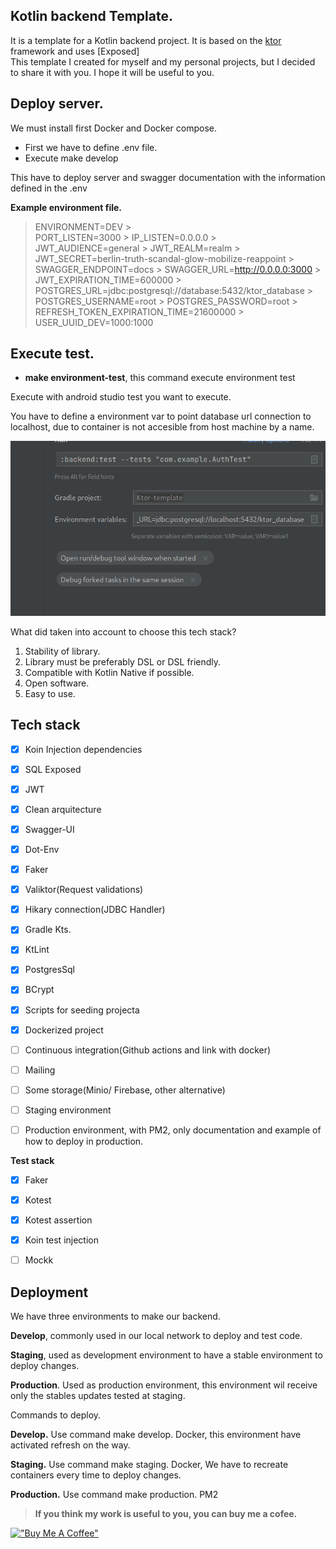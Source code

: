 
## **Kotlin backend Template.**

It is a template for a Kotlin backend project. It is based on the [ktor](https://ktor.io/) framework and uses [Exposed]  
This template I created for myself and my personal projects, but I decided to share it with you. I hope it will be useful to you.


## **Deploy server.**

We must install first Docker and Docker compose.

- First we have to define .env file.
- Execute make develop

This have to deploy server and swagger documentation with the information defined in the .env

**Example environment file.**

> ENVIRONMENT=DEV >         
> PORT_LISTEN=3000 > IP_LISTEN=0.0.0.0 >         
> JWT_AUDIENCE=general > JWT_REALM=realm > JWT_SECRET=berlin-truth-scandal-glow-mobilize-reappoint > SWAGGER_ENDPOINT=docs > SWAGGER_URL=http://0.0.0.0:3000 >         
> JWT_EXPIRATION_TIME=600000 > POSTGRES_URL=jdbc:postgresql://database:5432/ktor_database > POSTGRES_USERNAME=root > POSTGRES_PASSWORD=root >         
> REFRESH_TOKEN_EXPIRATION_TIME=21600000 >     USER_UUID_DEV=1000:1000

## **Execute test.**

- **make environment-test**, this command execute environment test

Execute with android studio test you want to execute.

You have to define a environment var to point database url connection to localhost, due to container is not accesible from host machine by a name.

![Example of how to configure a run test](https://github.com/CristianMG/Ktor-template/blob/develop/screenshoots/img.png?raw=true)

What did taken into account to choose this tech stack?
1) Stability of library.
2) Library must be preferably DSL or DSL friendly.
3) Compatible with Kotlin Native if possible.
4) Open software.
5) Easy to use.

## Tech stack
- [x] Koin Injection dependencies
- [x] SQL Exposed
- [x] JWT
- [x] Clean arquitecture
- [x] Swagger-UI
- [x] Dot-Env
- [x] Faker
- [x] Valiktor(Request validations)
- [x] Hikary connection(JDBC Handler)
- [x] Gradle Kts.
- [x] KtLint
- [x] PostgresSql
- [x] BCrypt
- [x] Scripts for seeding projecta
- [x] Dockerized project
- [ ] Continuous integration(Github actions and link with docker)
- [ ] Mailing
- [ ] Some storage(Minio/ Firebase, other alternative)
- [ ] Staging environment
- [ ] Production environment, with PM2, only documentation and example of how to deploy in production.


**Test stack**
- [x] Faker
- [x] Kotest
- [x] Kotest assertion
- [x] Koin test injection
- [ ] Mockk



## Deployment

We have three environments to make our backend.

**Develop**, commonly used in our local network to deploy and test code.

**Staging**, used as development environment to have a stable environment to deploy changes.

**Production**. Used as production environment, this environment wil receive only the stables updates tested at staging.

Commands to deploy.

**Develop.** Use command make develop. Docker, this environment have activated refresh on the way.

**Staging.** Use command make staging. Docker, We have to recreate containers every time to deploy changes.

**Production.** Use command make production. PM2








> **If you think my work is useful to you, you can buy me a cofee.**

[!["Buy Me A Coffee"](https://www.buymeacoffee.com/assets/img/custom_images/orange_img.png)](https://www.buymeacoffee.com/cristianmed)